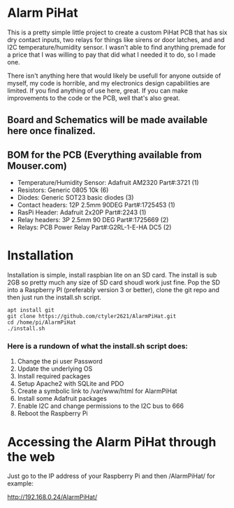 # Alarm PiHat
This is a pretty simple little project to create a custom PiHat PCB that has
six dry contact inputs, two relays for things like sirens or door latches, and
and I2C temperature/humidity sensor. I wasn't able to find anything premade for
a price that I was willing to pay that did what I needed it to do, so I made
one.

There isn't anything here that would likely be usefull for anyone outside of
myself, my code is horrible, and my electronics design capabilities are limited.
If you find anything of use here, great. If you can make improvements to the
code or the PCB, well that's also great.

## Board and Schematics will be made available here once finalized.

## BOM for the PCB (Everything available from Mouser.com)
  - Temperature/Humidity Sensor: Adafruit AM2320 Part#:3721 (1)
  - Resistors: Generic 0805 10k (6)
  - Diodes: Generic SOT23 basic diodes (3)
  - Contact headers: 12P 2.5mm 90DEG Part#:1725453 (1)
  - RasPi Header: Adafruit 2x20P Part#:2243 (1)
  - Relay headers: 3P 2.5mm 90 DEG Part#:1725669 (2)
  - Relays: PCB Power Relay Part#:G2RL-1-E-HA DC5 (2)

# Installation
Installation is simple, install raspbian lite on an SD card. The  install is sub
2GB so pretty much any size of SD card shoudl work just fine. Pop the SD into a
Raspberry PI (preferably version 3 or better), clone the git repo and then just
run the install.sh script.

```
apt install git
git clone https://github.com/ctyler2621/AlarmPiHat.git
cd /home/pi/AlarmPiHat
./install.sh
```

### Here is a rundown of what the install.sh script does:
 1. Change the pi user Password
 2. Update the underlying OS
 3. Install required packages
 4. Setup Apache2 with SQLite and PDO
 5. Create a symbolic link to /var/www/html for AlarmPiHat
 6. Install some Adafruit packages
 7. Enable I2C and change permissions to the I2C bus to 666
 8. Reboot the Raspberry Pi

# Accessing the Alarm PiHat through the web
Just go to the IP address of your Raspberry Pi and then /AlarmPiHat/ for
example:

http://192.168.0.24/AlarmPiHat/
